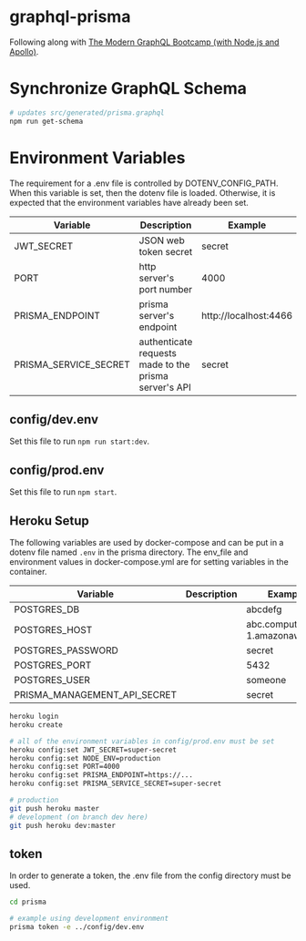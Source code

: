# graphql-prisma

Following along with [The Modern GraphQL Bootcamp (with Node.js and Apollo)](https://www.udemy.com/course/graphql-bootcamp).

# Synchronize GraphQL Schema

```bash
# updates src/generated/prisma.graphql
npm run get-schema
```

# Environment Variables

The requirement for a .env file is controlled by DOTENV_CONFIG_PATH. When this variable is set, then the dotenv file is loaded. Otherwise, it is expected that the environment variables have already been set.

|Variable|Description|Example|
|-|-|-|
|JWT_SECRET|JSON web token secret|secret|
|PORT|http server's port number|4000|
|PRISMA_ENDPOINT|prisma server's endpoint|http://localhost:4466|
|PRISMA_SERVICE_SECRET|authenticate requests made to the prisma server's API|secret|

## config/dev.env
Set this file to run `npm run start:dev`.

## config/prod.env
Set this file to run `npm start`.

## Heroku Setup
The following variables are used by docker-compose and can be put in a dotenv file named `.env` in the prisma directory. The env_file and environment values in docker-compose.yml are for setting variables in the container.

|Variable|Description|Example|
|-|-|-|
|POSTGRES_DB||abcdefg|
|POSTGRES_HOST||abc.compute-1.amazonaws.com|
|POSTGRES_PASSWORD||secret|
|POSTGRES_PORT||5432|
|POSTGRES_USER||someone|
|PRISMA_MANAGEMENT_API_SECRET||secret|

```bash
heroku login
heroku create

# all of the environment variables in config/prod.env must be set
heroku config:set JWT_SECRET=super-secret
heroku config:set NODE_ENV=production
heroku config:set PORT=4000
heroku config:set PRISMA_ENDPOINT=https://...
heroku config:set PRISMA_SERVICE_SECRET=super-secret

# production
git push heroku master
# development (on branch dev here)
git push heroku dev:master
```

## token
In order to generate a token, the .env file from the config directory must be used.

```bash
cd prisma

# example using development environment
prisma token -e ../config/dev.env
```
